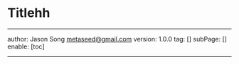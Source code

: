 # Titlehh
---
author: Jason Song <metaseed@gmail.com>
version: 1.0.0
tag: []
subPage: []
enable: [toc]

---

